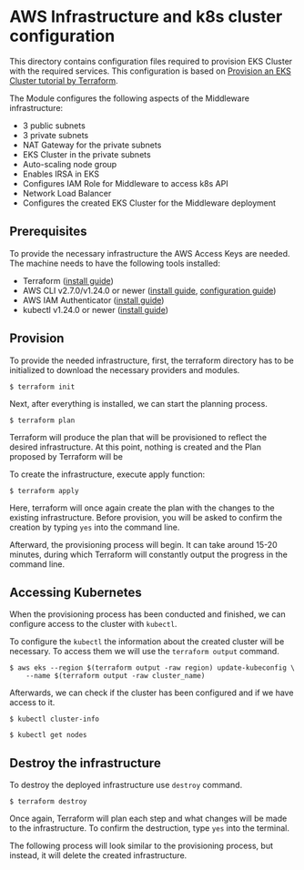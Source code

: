 # AWS Infrastructure and k8s cluster configuration



This directory contains configuration files required to provision EKS Cluster with the required services.
This configuration is based on [Provision an EKS Cluster tutorial by Terraform](https://developer.hashicorp.com/terraform/tutorials/kubernetes/eks).


The Module configures the following aspects of the Middleware infrastructure:
* 3 public subnets
* 3 private subnets
* NAT Gateway for the private subnets
* EKS Cluster in the private subnets
* Auto-scaling node group
* Enables IRSA in EKS
* Configures IAM Role for Middleware to access k8s API
* Network Load Balancer
* Configures the created EKS Cluster for the Middleware deployment

## Prerequisites

To provide the necessary infrastructure the AWS Access Keys are needed. The machine needs to have the following tools installed:

* Terraform ([install guide](https://developer.hashicorp.com/terraform/tutorials/aws-get-started/install-cli))
* AWS CLI v2.7.0/v1.24.0 or newer ([install guide](https://docs.aws.amazon.com/cli/latest/userguide/getting-started-install.html), [configuration guide](https://docs.aws.amazon.com/cli/latest/userguide/getting-started-quickstart.html))
* AWS IAM Authenticator ([install guide](https://docs.aws.amazon.com/eks/latest/userguide/install-aws-iam-authenticator.html))
* kubectl  v1.24.0 or newer ([install guide](https://kubernetes.io/docs/tasks/tools/))

## Provision

To provide the needed infrastructure, first, the terraform directory has to be initialized to download the necessary providers and modules. 

```shell
$ terraform init
```

Next, after everything is installed, we can start the planning process. 

```shell
$ terraform plan
```

Terraform will produce the plan that will be provisioned to reflect the desired infrastructure. At this point, nothing is created and the Plan proposed by Terraform will be 

To create the infrastructure, execute apply function:

```shell
$ terraform apply
```

Here, terraform will once again create the plan with the changes to the existing infrastructure. Before provision, you will be asked to confirm the creation by typing `yes` into the command line.

Afterward, the provisioning process will begin. It can take around 15-20 minutes, during which Terraform will constantly output the progress in the command line. 

## Accessing Kubernetes

When the provisioning process has been conducted and finished, we can configure access to the cluster with `kubectl`.

To configure the `kubectl` the information about the created cluster will be necessary. To access them we will use the `terraform output` command.

```shell
$ aws eks --region $(terraform output -raw region) update-kubeconfig \
    --name $(terraform output -raw cluster_name)
```

Afterwards, we can check if the cluster has been configured and if we have access to it.

```shell
$ kubectl cluster-info
```

```shell
$ kubectl get nodes
```
## Destroy the infrastructure

To destroy the deployed infrastructure use `destroy` command.

```shell
$ terraform destroy
```

Once again, Terraform will plan each step and what changes will be made to the infrastructure. To confirm the destruction, type `yes` into the terminal.

The following process will look similar to the provisioning process, but instead, it will delete the created infrastructure. 
